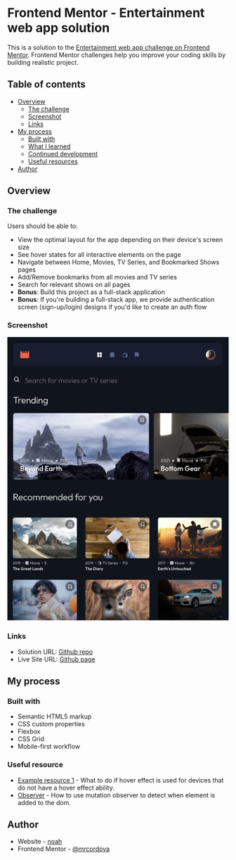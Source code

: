 # Frontend Mentor - Entertainment web app solution

This is a solution to the [Entertainment web app challenge on Frontend Mentor](https://www.frontendmentor.io/challenges/entertainment-web-app-J-UhgAW1X). Frontend Mentor challenges help you improve your coding skills by building realistic project.

## Table of contents

- [Overview](#overview)
  - [The challenge](#the-challenge)
  - [Screenshot](#screenshot)
  - [Links](#links)
- [My process](#my-process)
  - [Built with](#built-with)
  - [What I learned](#what-i-learned)
  - [Continued development](#continued-development)
  - [Useful resources](#useful-resources)
- [Author](#author)

## Overview

### The challenge

Users should be able to:

- View the optimal layout for the app depending on their device's screen size
- See hover states for all interactive elements on the page
- Navigate between Home, Movies, TV Series, and Bookmarked Shows pages
- Add/Remove bookmarks from all movies and TV series
- Search for relevant shows on all pages
- **Bonus**: Build this project as a full-stack application
- **Bonus**: If you're building a full-stack app, we provide authentication screen (sign-up/login) designs if you'd like to create an auth flow

### Screenshot

![](assets/Screenshot.png)

### Links

- Solution URL: [Github repo](https://github.com/mrcordova/Entertainment-web-app)
- Live Site URL: [Github page](https://mrcordova.github.io/Entertainment-web-app/)

## My process

### Built with

- Semantic HTML5 markup
- CSS custom properties
- Flexbox
- CSS Grid
- Mobile-first workflow

### Useful resource

- [Example resource 1](https://stackoverflow.com/questions/23885255/how-to-remove-ignore-hover-css-style-on-touch-devices) - What to do if hover effect is used for devices that do not have a hover effect ability.
- [Observer](https://stackoverflow.com/questions/16618876/determining-if-a-html-element-has-been-added-to-the-dom-dynamically/16618904#16618904) - How to use mutation observer to detect when element is added to the dom.

## Author

- Website - [noah](https://noahs.software)
- Frontend Mentor - [@mrcordova](https://www.frontendmentor.io/profile/mrcordova)
